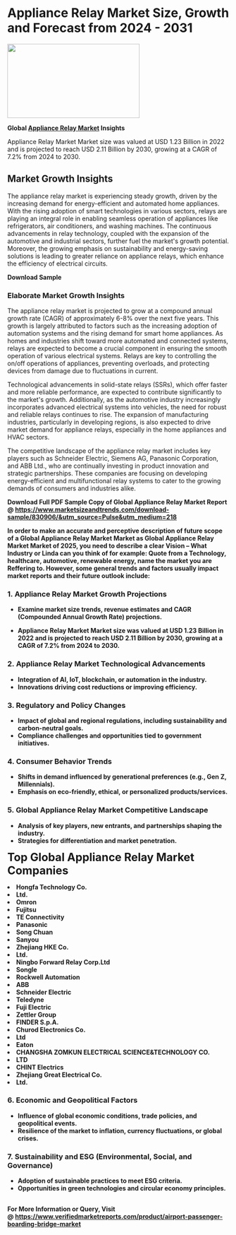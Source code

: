 <H1>Appliance Relay Market Size, Growth and Forecast from 2024 - 2031</H1><img class="aligncenter size-medium wp-image-584254" src="https://thirdeyenews.in/wp-content/uploads/2024/09/Global-Market-Research-300x168.jpeg" alt="" width="300" height="168" /><p><strong>Global&nbsp;<a href="https://www.marketsizeandtrends.com/download-sample/830906/&amp;utm_source=Pulse&amp;utm_medium=218">Appliance Relay Market</a> Insights</strong></p><p>Appliance Relay Market Market size was valued at USD 1.23 Billion in 2022 and is projected to reach USD 2.11 Billion by 2030, growing at a CAGR of 7.2% from 2024 to 2030.</p><p><h2>Market Growth Insights</h2> <p>The appliance relay market is experiencing steady growth, driven by the increasing demand for energy-efficient and automated home appliances. With the rising adoption of smart technologies in various sectors, relays are playing an integral role in enabling seamless operation of appliances like refrigerators, air conditioners, and washing machines. The continuous advancements in relay technology, coupled with the expansion of the automotive and industrial sectors, further fuel the market's growth potential. Moreover, the growing emphasis on sustainability and energy-saving solutions is leading to greater reliance on appliance relays, which enhance the efficiency of electrical circuits.</p> <p><strong>Download Sample</strong></p> <h3>Elaborate Market Growth Insights</h3> <p>The appliance relay market is projected to grow at a compound annual growth rate (CAGR) of approximately 6-8% over the next five years. This growth is largely attributed to factors such as the increasing adoption of automation systems and the rising demand for smart home appliances. As homes and industries shift toward more automated and connected systems, relays are expected to become a crucial component in ensuring the smooth operation of various electrical systems. Relays are key to controlling the on/off operations of appliances, preventing overloads, and protecting devices from damage due to fluctuations in current.</p> <p>Technological advancements in solid-state relays (SSRs), which offer faster and more reliable performance, are expected to contribute significantly to the market's growth. Additionally, as the automotive industry increasingly incorporates advanced electrical systems into vehicles, the need for robust and reliable relays continues to rise. The expansion of manufacturing industries, particularly in developing regions, is also expected to drive market demand for appliance relays, especially in the home appliances and HVAC sectors.</p> <p>The competitive landscape of the appliance relay market includes key players such as Schneider Electric, Siemens AG, Panasonic Corporation, and ABB Ltd., who are continually investing in product innovation and strategic partnerships. These companies are focusing on developing energy-efficient and multifunctional relay systems to cater to the growing demands of consumers and industries alike.</p> <p><strong></p><p><span class=""><strong>Download Full PDF Sample Copy of Global Appliance Relay Market Report</strong> @ <a href="https://www.marketsizeandtrends.com/download-sample/830906/&amp;utm_source=Pulse&amp;utm_medium=218" target="_blank">https://www.marketsizeandtrends.com/download-sample/830906/&amp;utm_source=Pulse&amp;utm_medium=218</a></span></p><p>In order to make an accurate and perceptive description of future scope of a Global&nbsp;Appliance Relay Market Market as Global&nbsp;Appliance Relay Market Market of 2025, you need to describe a clear Vision &ndash; What Industry or Linda can you think of for example: Quote from a Technology, healthcare, automotive, renewable energy, name the market you are Reffering to. However, some general trends and factors usually impact market reports and their future outlook include:</p><h3>1.&nbsp;<strong>Appliance Relay Market Growth Projections</strong></h3><ul><li>Examine market size trends, revenue estimates and CAGR (Compounded Annual Growth Rate) projections.</li><li><p>Appliance Relay Market Market size was valued at USD 1.23 Billion in 2022 and is projected to reach USD 2.11 Billion by 2030, growing at a CAGR of 7.2% from 2024 to 2030.</p></li></ul><h3>2.&nbsp;<strong>Appliance Relay Market Technological Advancements</strong></h3><ul><li>Integration of AI, IoT, blockchain, or automation in the industry.</li><li>Innovations driving cost reductions or improving efficiency.</li></ul><h3>3.&nbsp;<strong>Regulatory and Policy Changes</strong></h3><ul><li>Impact of global and regional regulations, including sustainability and carbon-neutral goals.</li><li>Compliance challenges and opportunities tied to government initiatives.</li></ul><h3>4.&nbsp;<strong>Consumer Behavior Trends</strong></h3><ul><li>Shifts in demand influenced by generational preferences (e.g., Gen Z, Millennials).</li><li>Emphasis on eco-friendly, ethical, or personalized products/services.</li></ul><h3>5.&nbsp;<strong>Global Appliance Relay Market Competitive Landscape</strong></h3><ul><li>Analysis of key players, new entrants, and partnerships shaping the industry.</li><li>Strategies for differentiation and market penetration.</li></ul><p data-pm-slice="1 1 []"><span style="color: inherit; font-family: inherit; font-size: 25px;">Top Global Appliance Relay Market Companies</span></p><div class="" data-test-id=""><p><li>Hongfa Technology Co.</li><li> Ltd.</li><li> Omron</li><li> Fujitsu</li><li> TE Connectivity</li><li> Panasonic</li><li> Song Chuan</li><li> Sanyou</li><li> Zhejiang HKE Co.</li><li> Ltd.</li><li> Ningbo Forward Relay Corp.Ltd</li><li> Songle</li><li> Rockwell Automation</li><li> ABB</li><li> Schneider Electric</li><li> Teledyne</li><li> Fuji Electric</li><li> Zettler Group</li><li> FINDER S.p.A.</li><li> Churod Electronics Co.</li><li> Ltd</li><li> Eaton</li><li> CHANGSHA ZOMKUN ELECTRICAL SCIENCE&TECHNOLOGY CO.</li><li>LTD</li><li> CHINT Electrics</li><li> Zhejiang Great Electrical Co.</li><li> Ltd.</li></p></div><h3>6.&nbsp;<strong>Economic and Geopolitical Factors</strong></h3><ul><li>Influence of global economic conditions, trade policies, and geopolitical events.</li><li>Resilience of the market to inflation, currency fluctuations, or global crises.</li></ul><h3>7.&nbsp;<strong>Sustainability and ESG (Environmental, Social, and Governance)</strong></h3><ul><li>Adoption of sustainable practices to meet ESG criteria.</li><li>Opportunities in green technologies and circular economy principles.</li></ul><h2><strong style="font-size: 14px;">For More Information or Query, Visit @&nbsp;</strong><a style="background-color: #ffffff; font-size: 14px;" href="https://www.marketsizeandtrends.com/report/appliance-relay-market/" target="_blank">https://www.verifiedmarketreports.com/product/airport-passenger-boarding-bridge-market</a></h2>
